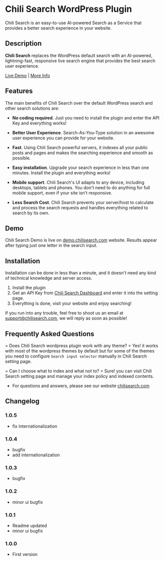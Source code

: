 # Chili Search WordPress Plugin

Chili Search is an easy-to-use AI-powered Search as a Service that provides a better search experience in your website.

## Description

**Chili Search** replaces the WordPress default search with an AI-powered, lightning-fast,  responsive live search engine that provides the best search user experience.

[Live Demo](https://demo.chilisearch.com/) | [More Info](https://chilisearch.com)

## Features

The main benefits of Chili Search over the default WordPress search and other search solutions are:

* **No coding required**. Just you need to install the plugin and enter the API Key and everything works!

* **Better User Experience**. Search-As-You-Type solution in an awesome user experience you can provide for your website.

* **Fast**. Using Chili Search powerful servers, it indexes all your public posts and pages and makes the searching experience and smooth as possible.

* **Easy installation**. Upgrade your search experience in less than one minutes. Install the plugin and everything works!

* **Mobile support**. Chili Search's UI adapts to any device, including desktops, tablets and phones. You don't need to do anything for full mobile support, even if your site isn't responsive.

* **Less Search Cost**. Chili Search prevents your server/host to calculate and process the search requests and handles everything related to search by its own.

## Demo

Chili Search Demo is live on [demo.chilisearch.com](https://demo.chilisearch.com) website. Results appear after typing just one letter in the search input.

## Installation

Installation can be done in less than a minute, and it doesn\'t need any kind of technical knowledge and server access.

1. Install the plugin
2. Get an API Key from [Chili Search Dashboard](https://app.chilisearch.com) and enter it into the setting page.
3. Everything is done, visit your website and enjoy searching!

If you run into any trouble, feel free to shoot us an email at [support@chilisearch.com](mailto:support@chilisearch.com), we will reply as soon as possible!

## Frequently Asked Questions

= Does Chili Search wordpress plugin work with any theme? =
Yes! it works with most of the wordpress themes by default but for some of the themes you need to configure `Search input selector` manually in Chili Search setting page.

= Can I choose what to index and what not to? =
Sure! you can visit Chili Search setting page and manage your index policy and indexed contents.

* For questions and answers, please see our website [chilisearch.com](https://chilisearch.com)

## Changelog

### 1.0.5
* fix internationalization

### 1.0.4
* bugfix
* add internationalization

### 1.0.3
* bugfix

### 1.0.2
* minor ui bugfix

### 1.0.1
* Readme updated
* minor ui bugfix

### 1.0.0
* First version
